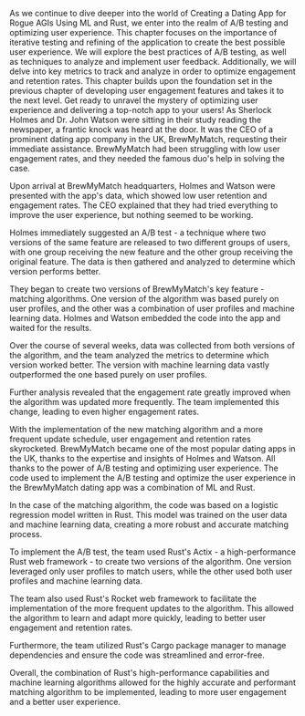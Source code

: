 As we continue to dive deeper into the world of Creating a Dating App for Rogue AGIs Using ML and Rust, we enter into the realm of A/B testing and optimizing user experience. This chapter focuses on the importance of iterative testing and refining of the application to create the best possible user experience. We will explore the best practices of A/B testing, as well as techniques to analyze and implement user feedback. Additionally, we will delve into key metrics to track and analyze in order to optimize engagement and retention rates. This chapter builds upon the foundation set in the previous chapter of developing user engagement features and takes it to the next level. Get ready to unravel the mystery of optimizing user experience and delivering a top-notch app to your users!
As Sherlock Holmes and Dr. John Watson were sitting in their study reading the newspaper, a frantic knock was heard at the door. It was the CEO of a prominent dating app company in the UK, BrewMyMatch, requesting their immediate assistance. BrewMyMatch had been struggling with low user engagement rates, and they needed the famous duo's help in solving the case.

Upon arrival at BrewMyMatch headquarters, Holmes and Watson were presented with the app's data, which showed low user retention and engagement rates. The CEO explained that they had tried everything to improve the user experience, but nothing seemed to be working.

Holmes immediately suggested an A/B test - a technique where two versions of the same feature are released to two different groups of users, with one group receiving the new feature and the other group receiving the original feature. The data is then gathered and analyzed to determine which version performs better.

They began to create two versions of BrewMyMatch's key feature - matching algorithms. One version of the algorithm was based purely on user profiles, and the other was a combination of user profiles and machine learning data. Holmes and Watson embedded the code into the app and waited for the results.

Over the course of several weeks, data was collected from both versions of the algorithm, and the team analyzed the metrics to determine which version worked better. The version with machine learning data vastly outperformed the one based purely on user profiles.

Further analysis revealed that the engagement rate greatly improved when the algorithm was updated more frequently. The team implemented this change, leading to even higher engagement rates.

With the implementation of the new matching algorithm and a more frequent update schedule, user engagement and retention rates skyrocketed. BrewMyMatch became one of the most popular dating apps in the UK, thanks to the expertise and insights of Holmes and Watson. All thanks to the power of A/B testing and optimizing user experience.
The code used to implement the A/B testing and optimize the user experience in the BrewMyMatch dating app was a combination of ML and Rust.

In the case of the matching algorithm, the code was based on a logistic regression model written in Rust. This model was trained on the user data and machine learning data, creating a more robust and accurate matching process.

To implement the A/B test, the team used Rust's Actix - a high-performance Rust web framework - to create two versions of the algorithm. One version leveraged only user profiles to match users, while the other used both user profiles and machine learning data.

The team also used Rust's Rocket web framework to facilitate the implementation of the more frequent updates to the algorithm. This allowed the algorithm to learn and adapt more quickly, leading to better user engagement and retention rates.

Furthermore, the team utilized Rust's Cargo package manager to manage dependencies and ensure the code was streamlined and error-free.

Overall, the combination of Rust's high-performance capabilities and machine learning algorithms allowed for the highly accurate and performant matching algorithm to be implemented, leading to more user engagement and a better user experience.